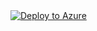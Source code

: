 <a href="https://portal.azure.com/#create/Microsoft.Template/uri/ENCODED_URL">
  <img src="https://aka.ms/deploytoazurebutton" alt="Deploy to Azure" />
</a>

